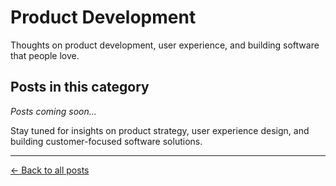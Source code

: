 # Product Development

Thoughts on product development, user experience, and building software that people love.

## Posts in this category

*Posts coming soon...*

Stay tuned for insights on product strategy, user experience design, and building customer-focused software solutions.

---

[← Back to all posts](/blog/)
